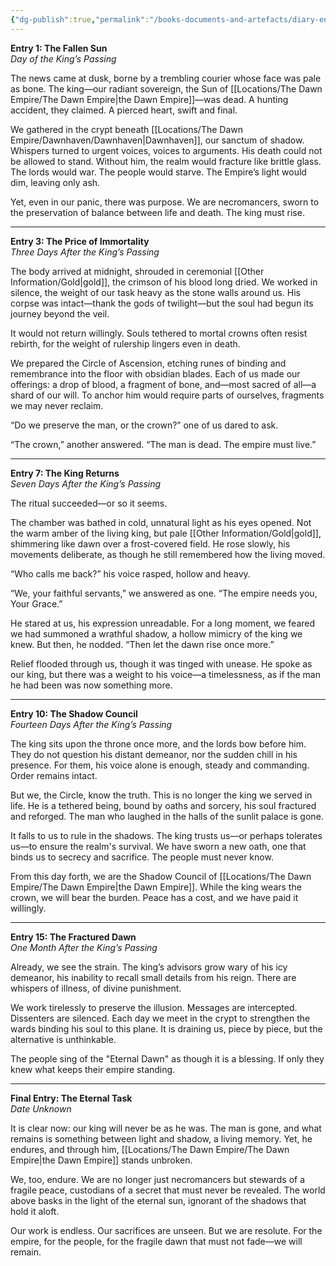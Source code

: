 ```yaml
---
{"dg-publish":true,"permalink":"/books-documents-and-artefacts/diary-entry-found-in-the-crypts-of-dawnhaven/","updated":"2025-08-11T11:53:31.240+01:00"}
---
```


**Entry 1: The Fallen Sun**  
_Day of the King’s Passing_

The news came at dusk, borne by a trembling courier whose face was pale as bone. The king—our radiant sovereign, the Sun of [[Locations/The Dawn Empire/The Dawn Empire\|the Dawn Empire]]—was dead. A hunting accident, they claimed. A pierced heart, swift and final.

We gathered in the crypt beneath [[Locations/The Dawn Empire/Dawnhaven/Dawnhaven\|Dawnhaven]], our sanctum of shadow. Whispers turned to urgent voices, voices to arguments. His death could not be allowed to stand. Without him, the realm would fracture like brittle glass. The lords would war. The people would starve. The Empire’s light would dim, leaving only ash.

Yet, even in our panic, there was purpose. We are necromancers, sworn to the preservation of balance between life and death. The king must rise.

---

**Entry 3: The Price of Immortality**  
_Three Days After the King’s Passing_

The body arrived at midnight, shrouded in ceremonial [[Other Information/Gold\|gold]], the crimson of his blood long dried. We worked in silence, the weight of our task heavy as the stone walls around us. His corpse was intact—thank the gods of twilight—but the soul had begun its journey beyond the veil.

It would not return willingly. Souls tethered to mortal crowns often resist rebirth, for the weight of rulership lingers even in death.

We prepared the Circle of Ascension, etching runes of binding and remembrance into the floor with obsidian blades. Each of us made our offerings: a drop of blood, a fragment of bone, and—most sacred of all—a shard of our will. To anchor him would require parts of ourselves, fragments we may never reclaim.

“Do we preserve the man, or the crown?” one of us dared to ask.

“The crown,” another answered. “The man is dead. The empire must live.”

---

**Entry 7: The King Returns**  
_Seven Days After the King’s Passing_

The ritual succeeded—or so it seems.

The chamber was bathed in cold, unnatural light as his eyes opened. Not the warm amber of the living king, but pale [[Other Information/Gold\|gold]], shimmering like dawn over a frost-covered field. He rose slowly, his movements deliberate, as though he still remembered how the living moved.

“Who calls me back?” his voice rasped, hollow and heavy.

“We, your faithful servants,” we answered as one. “The empire needs you, Your Grace.”

He stared at us, his expression unreadable. For a long moment, we feared we had summoned a wrathful shadow, a hollow mimicry of the king we knew. But then, he nodded. “Then let the dawn rise once more.”

Relief flooded through us, though it was tinged with unease. He spoke as our king, but there was a weight to his voice—a timelessness, as if the man he had been was now something more.

---

**Entry 10: The Shadow Council**  
_Fourteen Days After the King’s Passing_

The king sits upon the throne once more, and the lords bow before him. They do not question his distant demeanor, nor the sudden chill in his presence. For them, his voice alone is enough, steady and commanding. Order remains intact.

But we, the Circle, know the truth. This is no longer the king we served in life. He is a tethered being, bound by oaths and sorcery, his soul fractured and reforged. The man who laughed in the halls of the sunlit palace is gone.

It falls to us to rule in the shadows. The king trusts us—or perhaps tolerates us—to ensure the realm's survival. We have sworn a new oath, one that binds us to secrecy and sacrifice. The people must never know.

From this day forth, we are the Shadow Council of [[Locations/The Dawn Empire/The Dawn Empire\|the Dawn Empire]]. While the king wears the crown, we will bear the burden. Peace has a cost, and we have paid it willingly.

---

**Entry 15: The Fractured Dawn**  
_One Month After the King’s Passing_

Already, we see the strain. The king’s advisors grow wary of his icy demeanor, his inability to recall small details from his reign. There are whispers of illness, of divine punishment.

We work tirelessly to preserve the illusion. Messages are intercepted. Dissenters are silenced. Each day we meet in the crypt to strengthen the wards binding his soul to this plane. It is draining us, piece by piece, but the alternative is unthinkable.

The people sing of the "Eternal Dawn" as though it is a blessing. If only they knew what keeps their empire standing.

---

**Final Entry: The Eternal Task**  
_Date Unknown_

It is clear now: our king will never be as he was. The man is gone, and what remains is something between light and shadow, a living memory. Yet, he endures, and through him, [[Locations/The Dawn Empire/The Dawn Empire\|the Dawn Empire]] stands unbroken.

We, too, endure. We are no longer just necromancers but stewards of a fragile peace, custodians of a secret that must never be revealed. The world above basks in the light of the eternal sun, ignorant of the shadows that hold it aloft.

Our work is endless. Our sacrifices are unseen. But we are resolute. For the empire, for the people, for the fragile dawn that must not fade—we will remain.